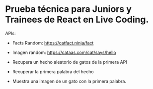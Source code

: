 # Prueba técnica para Juniors y Trainees de React en Live Coding.

APIs:

- Facts Random: https://catfact.ninja/fact

- Imagen random: https://cataas.com/cat/says/hello

* Recupera un hecho aleatorio de gatos de la primera API

* Recuperar la primera palabra del hecho

* Muestra una imagen de un gato con la primera palabra.